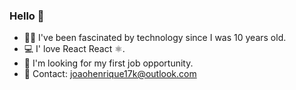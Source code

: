 ### Hello 👋


- 👨‍💻 I've been fascinated by technology since I was 10 years old.
- 💻 I' love React React ⚛️.
- 💼 I'm looking for my first job opportunity.
- 📧 Contact: joaohenrique17k@outlook.com
